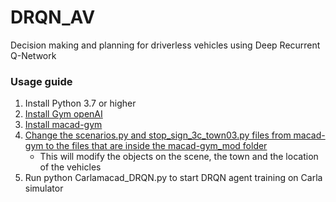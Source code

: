 # DRQN_AV
Decision making and planning for driverless vehicles using Deep Recurrent Q-Network


### Usage guide

1. Install Python 3.7 or higher
1. [Install Gym openAI](https://github.com/openai/gym)
1. [Install macad-gym](https://github.com/praveen-palanisamy/macad-gym#getting-started)
1. [Change the scenarios.py and stop_sign_3c_town03.py files from macad-gym to the files that are inside the macad-gym_mod folder](https://github.com/joelmap/DRQN_AV/tree/master/macad-gym_mod)
	- This will modify the objects on the scene, the town and the location of the vehicles
1. Run python Carlamacad_DRQN.py to start DRQN agent training on Carla simulator

